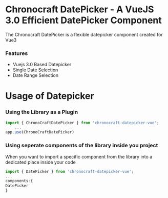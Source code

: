 # Chronocraft DatePicker - A VueJS 3.0 Efficient DatePicker Component
The Chronocraft DatePicker is a flexible datepicker component created for Vue3

### Features
- Vuejs 3.0 Based Datepicker
- Single Date Selection
- Date Range Selection

# Usage of Datepicker
### Using the Library as a Plugin
```javascript
import { ChronoCraftDatePicker } from 'chronocraft-datepicker-vue';
    ...
app.use(ChronoCraftDatePicker)
```

### Using seperate components of the library inside you project
When you want to import a specific component from the library into a dedicated place inside your code
```javascript
import { DatePicker } from 'chronocraft-datepicker-vue';
...
components:{
DatePicker
}
```

